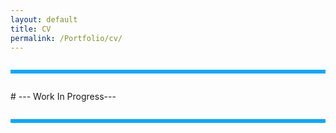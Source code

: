 ```yaml
---
layout: default
title: CV
permalink: /Portfolio/cv/
---
```



<hr style="all: unset; display: block; height: 6px; background-color: #00aaff; margin: 2em 0;">
# --- Work In Progress---

<hr style="all: unset; display: block; height: 6px; background-color: #00aaff; margin: 2em 0;">
